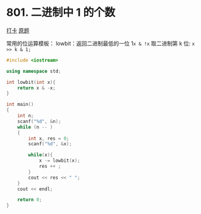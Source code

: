 # 801. 二进制中 1 的个数

[打卡](https://www.acwing.com/activity/content/problem/content/835/1/)
[原题](https://www.acwing.com/problem/content/803/)

常用的位运算模板：
lowbit：返回二进制最低的一位 1`x & !x`
取二进制第 k 位: `x >> k & 1;`

```C++
#include <iostream>

using namespace std;

int lowbit(int x){
    return x & -x;
}

int main()
{
    int n;
    scanf("%d", &n);
    while (n -- )
    {
        int x, res = 0;
        scanf("%d", &x);

        while(x){
            x -= lowbit(x);
            res ++ ;
        }
        cout << res << " ";
    }
    cout << endl;

    return 0;
}

```
